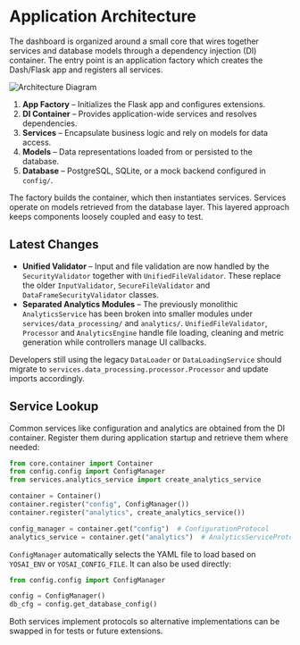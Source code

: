 # Application Architecture

The dashboard is organized around a small core that wires together services and database models through a dependency injection (DI) container. The entry point is an application factory which creates the Dash/Flask app and registers all services.

![Architecture Diagram](architecture.svg)

1. **App Factory** – Initializes the Flask app and configures extensions.
2. **DI Container** – Provides application-wide services and resolves dependencies.
3. **Services** – Encapsulate business logic and rely on models for data access.
4. **Models** – Data representations loaded from or persisted to the database.
5. **Database** – PostgreSQL, SQLite, or a mock backend configured in `config/`.

The factory builds the container, which then instantiates services. Services operate on models retrieved from the database layer. This layered approach keeps components loosely coupled and easy to test.

## Latest Changes

- **Unified Validator** – Input and file validation are now handled by the
  `SecurityValidator` together with `UnifiedFileValidator`. These replace the
  older `InputValidator`, `SecureFileValidator` and
  `DataFrameSecurityValidator` classes.
- **Separated Analytics Modules** – The previously monolithic
  `AnalyticsService` has been broken into smaller modules under
`services/data_processing/` and `analytics/`.  `UnifiedFileValidator`,
`Processor` and `AnalyticsEngine` handle file loading, cleaning and metric
generation while controllers manage UI callbacks.

Developers still using the legacy `DataLoader` or `DataLoadingService` should
migrate to `services.data_processing.processor.Processor` and update imports
accordingly.

## Service Lookup

Common services like configuration and analytics are obtained from the DI
container. Register them during application startup and retrieve them where
needed:

```python
from core.container import Container
from config.config import ConfigManager
from services.analytics_service import create_analytics_service

container = Container()
container.register("config", ConfigManager())
container.register("analytics", create_analytics_service())

config_manager = container.get("config")  # ConfigurationProtocol
analytics_service = container.get("analytics")  # AnalyticsServiceProtocol
```

`ConfigManager` automatically selects the YAML file to load based on
`YOSAI_ENV` or `YOSAI_CONFIG_FILE`. It can also be used directly:

```python
from config.config import ConfigManager

config = ConfigManager()
db_cfg = config.get_database_config()
```

Both services implement protocols so alternative implementations can be swapped
in for tests or future extensions.
